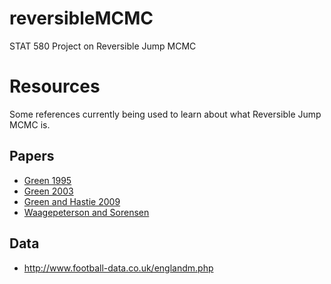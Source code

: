 # reversibleMCMC
STAT 580 Project on Reversible Jump MCMC

# Resources
Some references currently being used to learn about what Reversible Jump MCMC is.

## Papers
- [Green 1995](http://www.maths.bris.ac.uk/~mapjg/papers/RJMCMCBka.pdf)
- [Green 2003](https://www-sigproc.eng.cam.ac.uk/foswiki/pub/Main/SJG/hssschapter.pdf)
- [Green and Hastie 2009](http://people.ee.duke.edu/~lcarin/rjmcmc_20090613.pdf)
- [Waagepeterson and Sorensen](http://people.math.aau.dk/~rw/Papers/revjump22.pdf)

## Data
- http://www.football-data.co.uk/englandm.php
